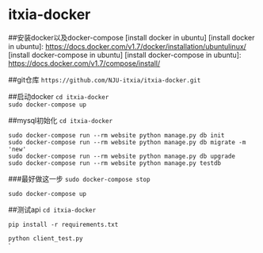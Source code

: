 # itxia-docker
##安装docker以及docker-compose
[install docker in ubuntu]
[install docker in ubuntu]: https://docs.docker.com/v1.7/docker/installation/ubuntulinux/
[install docker-compose in ubuntu]
[install docker-compose in ubuntu]: https://docs.docker.com/v1.7/compose/install/

##git仓库
`https://github.com/NJU-itxia/itxia-docker.git`

##启动docker
`cd itxia-docker`  
`sudo docker-compose up ` 

##mysql初始化
`cd itxia-docker`
```
sudo docker-compose run --rm website python manage.py db init
sudo docker-compose run --rm website python manage.py db migrate -m 'new' 
sudo docker-compose run --rm website python manage.py db upgrade 
sudo docker-compose run --rm website python manage.py testdb 
```

###最好做这一步
`sudo docker-compose stop` 

`sudo docker-compose up` 

##测试api
`cd itxia-docker`  

`pip install -r requirements.txt`  

`python client_test.py`  
`

